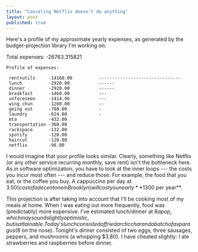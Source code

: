 ```yaml
---
title: "Canceling Netflix doesn't do anything"
layout: post
published: true
---
```


Here's a profile of my approximate yearly expenses, as generated by the
budget-projection library I'm working on:

Total expenses: -26763.315821

    Profile of expenses:

     rent+utils     -14160.00          -------------------------------
     lunch          -2920.00           ------
     dinner         -2920.00           ------
     breakfast      -1460.00           ---
     unforeseen     -1414.96           ---
     wing chun      -1200.00           --
     going out      -780.00            -
     laundry        -624.00            -
     mta            -432.00            
     transportation -360.00            
     rackspace      -132.00            
     spotify        -120.00            
     haircut        -120.00            
     netflix        -96.00             

I would imagine that your profile looks similar. Clearly, something like
Netflix (or any other service recurring monthly, save rent) isn't the
bottleneck here. As in software optimization, you have to look at the inner
loops --- the costs you incur most often --- and reduce those. For example, the
food that you eat, or the coffee you buy. A cappuccino per day at $3.50 (cost
of a decent one in Brooklyn) will cost you nearly **$1300 per year**.

This projection is after taking into account that I'll be cooking most of my
meals at home. When I was eating out more frequently, food was (predictably)
more expensive. I've estimated lunch/dinner at $8 a pop, which may sound
slightly optimistic, but is attainable. Today's lunch consisted of fried arctic
char and a batch of asparagus ($8 on the nose). Tonight's dinner consisted of
two eggs, three sausages, peppers, and mushrooms (a whopping $3.80). I have
cheated slightly: I ate strawberries and raspberries before dinner.
